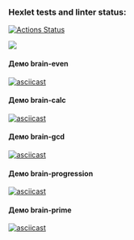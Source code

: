 ### Hexlet tests and linter status:
[![Actions Status](https://github.com/Marcelinka/backend-project-44/actions/workflows/hexlet-check.yml/badge.svg)](https://github.com/Marcelinka/backend-project-44/actions)

<a href="https://codeclimate.com/github/Marcelinka/backend-project-44/maintainability"><img src="https://api.codeclimate.com/v1/badges/1770eb9f5cb48c85d935/maintainability" /></a>

#### Демо brain-even

[![asciicast](https://asciinema.org/a/6HeMP1yBj5paUoWW2MfkBwIKA.svg)](https://asciinema.org/a/6HeMP1yBj5paUoWW2MfkBwIKA)

#### Демо brain-calc

[![asciicast](https://asciinema.org/a/N6piAmGLMbrLm6NCEmrXlGaRd.svg)](https://asciinema.org/a/N6piAmGLMbrLm6NCEmrXlGaRd)

#### Демо brain-gcd

[![asciicast](https://asciinema.org/a/vbQtjW9wwsUEfyDiuES6YEUNm.svg)](https://asciinema.org/a/vbQtjW9wwsUEfyDiuES6YEUNm)

#### Демо brain-progression

[![asciicast](https://asciinema.org/a/dg9kHMv43RNDbHFcpsyv4WoDY.svg)](https://asciinema.org/a/dg9kHMv43RNDbHFcpsyv4WoDY)

#### Демо brain-prime

[![asciicast](https://asciinema.org/a/4fXfHQfmvSTHWGT2Sj7jT6B0F.svg)](https://asciinema.org/a/4fXfHQfmvSTHWGT2Sj7jT6B0F)